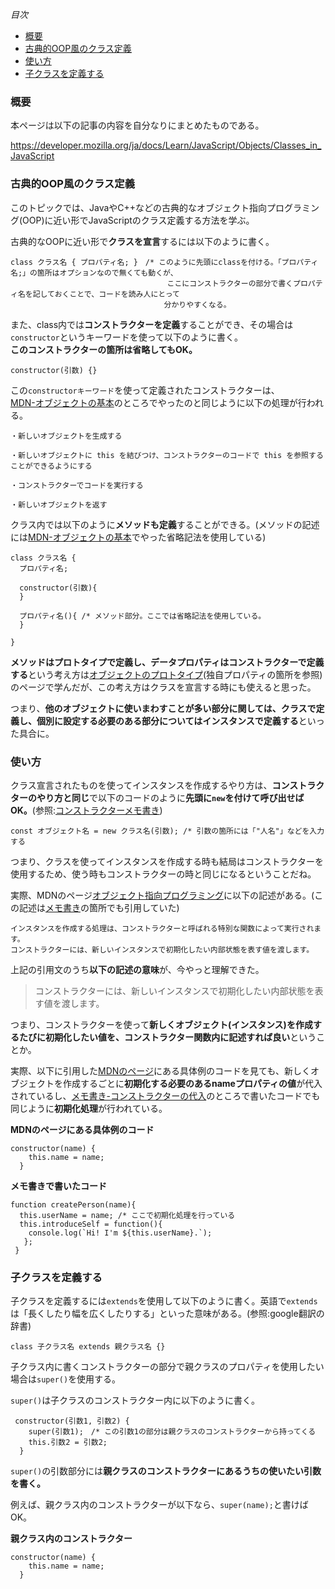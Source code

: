 *目次*
* [概要](#概要)
* [古典的OOP風のクラス定義](#古典的OOP風のクラス定義)
* [使い方](#使い方)
* [子クラスを定義する](#子クラスを定義する)

### 概要

本ページは以下の記事の内容を自分なりにまとめたものである。

https://developer.mozilla.org/ja/docs/Learn/JavaScript/Objects/Classes_in_JavaScript

### 古典的OOP風のクラス定義

このトピックでは、JavaやC++などの古典的なオブジェクト指向プログラミング(OOP)に近い形でJavaScriptのクラス定義する方法を学ぶ。

古典的なOOPに近い形で**クラスを宣言**するには以下のように書く。

```
class クラス名 { プロパティ名; }　/* このように先頭にclassを付ける。「プロパティ名;」の箇所はオプションなので無くても動くが、
                                   ここにコンストラクターの部分で書くプロパティ名を記しておくことで、コードを読み人にとって
　　　　　                          分かりやすくなる。
```

また、class内では**コンストラクターを定義**することができ、その場合は`constructor`というキーワードを使って以下のように書く。  
**このコンストラクターの箇所は省略してもOK。**

```
constructor(引数) {}
```

この`constructorキーワード`を使って定義されたコンストラクターは、  
[MDN-オブジェクトの基本](https://github.com/ren-github-account/Today-I-Learned/blob/main/JavaScript/MDN-%E3%82%AA%E3%83%96%E3%82%B8%E3%82%A7%E3%82%AF%E3%83%88%E3%81%AE%E5%9F%BA%E6%9C%AC.md#%E3%82%B3%E3%83%B3%E3%82%B9%E3%83%88%E3%83%A9%E3%82%AF%E3%82%BF%E3%83%BC%E3%81%AE%E5%B0%8E%E5%85%A5)のところでやったのと同じように以下の処理が行われる。

```
・新しいオブジェクトを生成する

・新しいオブジェクトに this を結びつけ、コンストラクターのコードで this を参照することができるようにする

・コンストラクターでコードを実行する

・新しいオブジェクトを返す
```

クラス内では以下のように**メソッドも定義**することができる。(メソッドの記述には[MDN-オブジェクトの基本](https://github.com/ren-github-account/Today-I-Learned/blob/main/JavaScript/MDN-%E3%82%AA%E3%83%96%E3%82%B8%E3%82%A7%E3%82%AF%E3%83%88%E3%81%AE%E5%9F%BA%E6%9C%AC.md)でやった省略記法を使用している)

```
class クラス名 {
  プロパティ名;

  constructor(引数){
  }

  プロパティ名(){ /* メソッド部分。ここでは省略記法を使用している。
  }

}
```

**メソッドはプロトタイプで定義し、データプロパティはコンストラクターで定義する**という考え方は[オブジェクトのプロトタイプ](https://developer.mozilla.org/ja/docs/Learn/JavaScript/Objects/Object_prototypes)(独自プロパティの箇所を参照)のページで学んだが、この考え方はクラスを宣言する時にも使えると思った。

つまり、**他のオブジェクトに使いまわすことが多い部分に関しては、クラスで定義し、個別に設定する必要のある部分についてはインスタンスで定義する**といった具合に。

### 使い方

クラス宣言されたものを使ってインスタンスを作成するやり方は、**コンストラクターのやり方と同じ**で以下のコードのように**先頭に`new`を付けて呼び出せばOK。**(参照:[コンストラクターメモ書き](https://github.com/ren-github-account/Today-I-Learned/blob/main/JavaScript/MDN-%E3%82%AA%E3%83%96%E3%82%B8%E3%82%A7%E3%82%AF%E3%83%88%E3%81%AE%E5%9F%BA%E6%9C%AC.md#%E3%82%B3%E3%83%B3%E3%82%B9%E3%83%88%E3%83%A9%E3%82%AF%E3%82%BF%E3%83%BC%E3%81%AE%E5%B0%8E%E5%85%A5))

```
const オブジェクト名 = new クラス名(引数); /* 引数の箇所には「"人名"」などを入力する
```

つまり、クラスを使ってインスタンスを作成する時も結局はコンストラクターを使用するため、使う時もコンストラクターの時と同じになるということだね。

実際、MDNのページ[オブジェクト指向プログラミング](https://developer.mozilla.org/ja/docs/Learn/JavaScript/Objects/Object-oriented_programming)に以下の記述がある。(この記述は[メモ書き](https://github.com/ren-github-account/Today-I-Learned/blob/main/JavaScript/MDN-%E3%82%AA%E3%83%96%E3%82%B8%E3%82%A7%E3%82%AF%E3%83%88%E6%8C%87%E5%90%91%E3%83%97%E3%83%AD%E3%82%B0%E3%83%A9%E3%83%9F%E3%83%B3%E3%82%B0(%E3%82%AF%E3%83%A9%E3%82%B9%E3%81%A8%E3%82%A4%E3%83%B3%E3%82%B9%E3%82%BF%E3%83%B3%E3%82%B9%E3%81%AA%E3%81%A9).md#%E3%82%AF%E3%83%A9%E3%82%B9%E3%81%A8%E3%82%A4%E3%83%B3%E3%82%B9%E3%82%BF%E3%83%B3%E3%82%B9%E3%81%A8%E3%81%AF)の箇所でも引用していた)

```
インスタンスを作成する処理は、コンストラクターと呼ばれる特別な関数によって実行されます。
コンストラクターには、新しいインスタンスで初期化したい内部状態を表す値を渡します。
```

上記の引用文のうち**以下の記述の意味**が、今やっと理解できた。

>コンストラクターには、新しいインスタンスで初期化したい内部状態を表す値を渡します。

つまり、コンストラクターを使って**新しくオブジェクト(インスタンス)を作成するたびに初期化したい値を、コンストラクター関数内に記述すれば良い**ということか。

実際、以下に引用した[MDNのページ](https://developer.mozilla.org/ja/docs/Learn/JavaScript/Objects/Classes_in_JavaScript)にある具体例のコードを見ても、新しくオブジェクトを作成するごとに**初期化する必要のあるnameプロパティの値**が代入されているし、[メモ書き-コンストラクターの代入](https://github.com/ren-github-account/Today-I-Learned/blob/main/JavaScript/MDN-%E3%82%AA%E3%83%96%E3%82%B8%E3%82%A7%E3%82%AF%E3%83%88%E3%81%AE%E5%9F%BA%E6%9C%AC.md#%E3%82%B3%E3%83%B3%E3%82%B9%E3%83%88%E3%83%A9%E3%82%AF%E3%82%BF%E3%83%BC%E3%81%AE%E5%B0%8E%E5%85%A5)のところで書いたコードでも同じように**初期化処理**が行われている。

**MDNのページにある具体例のコード**
```
constructor(name) {
    this.name = name;
  }
```

**メモ書きで書いたコード**
```
function createPerson(name){
  this.userName = name; /* ここで初期化処理を行っている
  this.introduceSelf = function(){
    console.log(`Hi! I'm ${this.userName}.`);
   };
 }

```

### 子クラスを定義する

子クラスを定義するには`extends`を使用して以下のように書く。英語で`extends`は「長くしたり幅を広くしたりする」といった意味がある。(参照:google翻訳の辞書)

```
class 子クラス名 extends 親クラス名 {}
```

子クラス内に書くコンストラクターの部分で親クラスのプロパティを使用したい場合は`super()`を使用する。

`super()`は子クラスのコンストラクター内に以下のように書く。

```
 constructor(引数1, 引数2) {
    super(引数1);　/* この引数1の部分は親クラスのコンストラクターから持ってくる
    this.引数2 = 引数2;
  }
```

`super()`の引数部分には**親クラスのコンストラクターにあるうちの使いたい引数を書く。**

例えば、親クラス内のコンストラクターが以下なら、`super(name);`と書けばOK。

**親クラス内のコンストラクター**
```
constructor(name) {
    this.name = name;
  }
```



